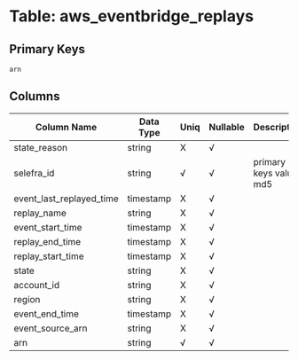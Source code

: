 # Table: aws_eventbridge_replays

## Primary Keys 

```
arn
```


## Columns 

|  Column Name   |  Data Type  | Uniq | Nullable | Description | 
|  ----  | ----  | ----  | ----  | ---- | 
| state_reason | string | X | √ |  | 
| selefra_id | string | √ | √ | primary keys value md5 | 
| event_last_replayed_time | timestamp | X | √ |  | 
| replay_name | string | X | √ |  | 
| event_start_time | timestamp | X | √ |  | 
| replay_end_time | timestamp | X | √ |  | 
| replay_start_time | timestamp | X | √ |  | 
| state | string | X | √ |  | 
| account_id | string | X | √ |  | 
| region | string | X | √ |  | 
| event_end_time | timestamp | X | √ |  | 
| event_source_arn | string | X | √ |  | 
| arn | string | √ | √ |  | 


